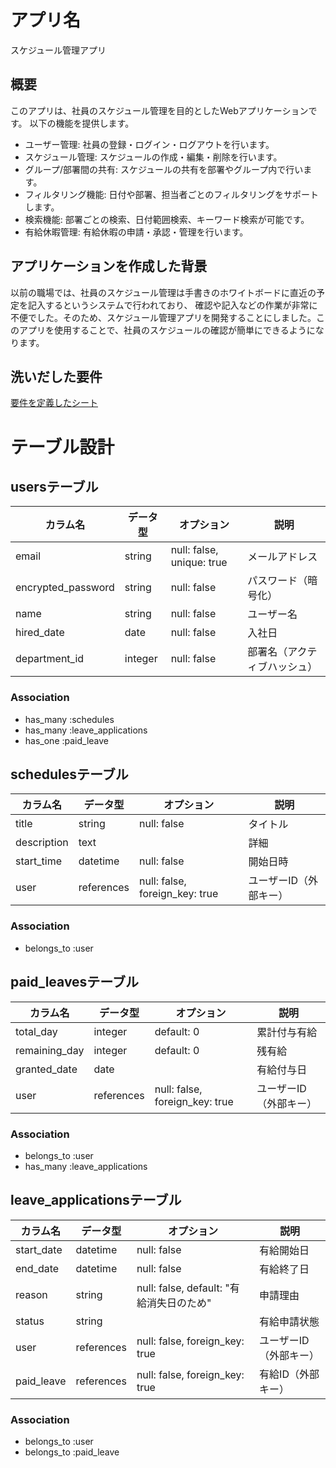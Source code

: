 # アプリ名

スケジュール管理アプリ

## 概要

このアプリは、社員のスケジュール管理を目的としたWebアプリケーションです。
以下の機能を提供します。

- ユーザー管理: 社員の登録・ログイン・ログアウトを行います。
- スケジュール管理: スケジュールの作成・編集・削除を行います。
- グループ/部署間の共有: スケジュールの共有を部署やグループ内で行います。
- フィルタリング機能: 日付や部署、担当者ごとのフィルタリングをサポートします。
- 検索機能: 部署ごとの検索、日付範囲検索、キーワード検索が可能です。
- 有給休暇管理: 有給休暇の申請・承認・管理を行います。

## アプリケーションを作成した背景
以前の職場では、社員のスケジュール管理は手書きのホワイトボードに直近の予定を記入するというシステムで行われており、
確認や記入などの作業が非常に不便でした。そのため、スケジュール管理アプリを開発することにしました。このアプリを使用することで、社員のスケジュールの確認が簡単にできるようになります。

## 洗いだした要件
[要件を定義したシート](https://docs.google.com/spreadsheets/d/1d2BwpnPHdmJBTnB1xTj-eQoIGGTLjjCpBmRvzppnB1E/edit#gid=982722306)

# テーブル設計

## usersテーブル
| カラム名            | データ型     | オプション                         | 説明                     |
| ------------------ | -----------  | --------------------------------- | ------------------------|
| email              | string       | null: false, unique: true         | メールアドレス           |
| encrypted_password | string       | null: false                       | パスワード（暗号化）     |
| name               | string       | null: false                       | ユーザー名               |
| hired_date         | date         | null: false                       | 入社日                   |
| department_id      | integer      | null: false                       | 部署名（アクティブハッシュ）|

### Association
- has_many :schedules
- has_many :leave_applications
- has_one :paid_leave

## schedulesテーブル
| カラム名       | データ型    | オプション                       | 説明                     |
| ------------- | ----------- | ------------------------------- | ------------------------ |
| title         | string      | null: false                     | タイトル                 |
| description   | text        |                                 | 詳細                     |
| start_time    | datetime    | null: false                     | 開始日時                 |
| user          | references  | null: false, foreign_key: true  | ユーザーID（外部キー）    |

### Association
- belongs_to :user

## paid_leavesテーブル
| カラム名               | データ型    | オプション                       | 説明                     |
| --------------------- | ----------- | ------------------------------- | ------------------------ |
| total_day             | integer     | default: 0                      | 累計付与有給              |
| remaining_day         | integer     | default: 0                      | 残有給                   |
| granted_date          |	date		    |                                 | 有給付与日               |
| user                  | references  | null: false, foreign_key: true  | ユーザーID（外部キー）    |

### Association
- belongs_to :user
- has_many :leave_applications

## leave_applicationsテーブル
| カラム名            | データ型    | オプション                               | 説明                     |
| ------------------ | ----------- | -------------------------------------- | ------------------------ |
| start_date         | datetime    | null: false                             | 有給開始日              |
| end_date           | datetime    | null: false                             | 有給終了日              |
| reason             | string      | null: false, default: "有給消失日のため" | 申請理由                 |
| status             | string      |                                         | 有給申請状態              |
| user               | references  | null: false, foreign_key: true          | ユーザーID（外部キー）    |
| paid_leave         | references  | null: false, foreign_key: true          | 有給ID（外部キー）        |

### Association
- belongs_to :user
- belongs_to :paid_leave